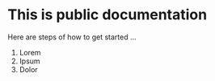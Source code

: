 # This is public documentation

Here are steps of how to get started ...
1. Lorem
2. Ipsum
3. Dolor
